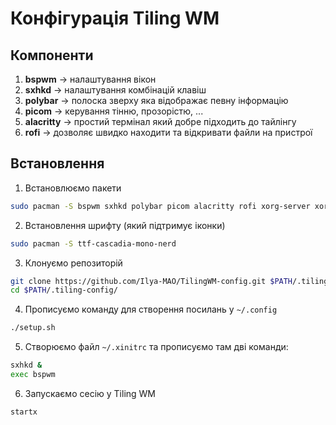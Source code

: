 # Конфігурація Tiling WM

## Компоненти

1. **bspwm** -> налаштування вікон
2. **sxhkd** -> налаштування комбінацій клавіш
3. **polybar** -> полоска зверху яка відображає певну інформацію
4. **picom** -> керування тінню, прозорістю, ...
5. **alacritty** -> простий термінал який добре підходить до тайлінгу
6. **rofi** -> дозволяє швидко находити та відкривати файли на пристрої

## Встановлення

1. Встановлюємо пакети
```sh
sudo pacman -S bspwm sxhkd polybar picom alacritty rofi xorg-server xorg-server-common xorg-xinit xorg-xrandr
```

2. Встановлення шрифту (який підтримує іконки)
```sh
sudo pacman -S ttf-cascadia-mono-nerd
```

3. Клонуємо репозиторій
```sh
git clone https://github.com/Ilya-MAO/TilingWM-config.git $PATH/.tiling-config/
cd $PATH/.tiling-config/
```

4. Прописуємо команду для створення посилань у `~/.config`
```sh
./setup.sh
```

5. Створюємо файл `~/.xinitrc` та прописуємо там дві команди:
```sh
sxhkd &
exec bspwm
```

6. Запускаємо сесію у Tiling WM
```sh
startx
```
